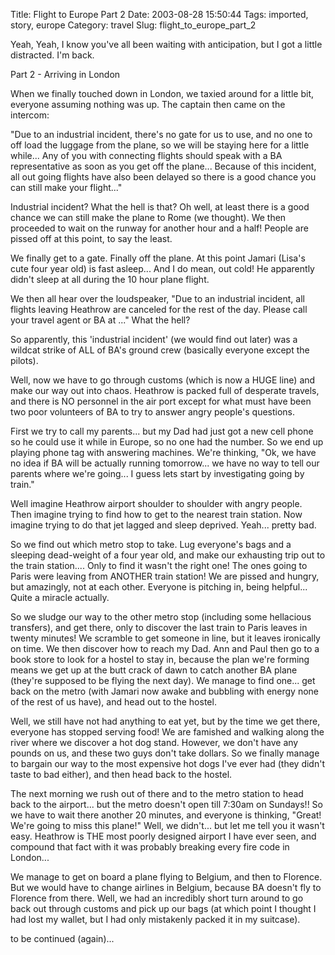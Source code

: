 Title: Flight to Europe Part 2
Date: 2003-08-28 15:50:44
Tags: imported, story, europe
Category: travel
Slug: flight_to_europe_part_2

Yeah, Yeah, I know you've all been waiting with anticipation, but I got a little distracted.  I'm back.

Part 2 - Arriving in London

When we finally touched down in London, we taxied around for a little bit, everyone assuming nothing was up.  The captain then came on the intercom:

"Due to an industrial incident, there's no gate for us to use, and no one to off load the luggage from the plane, so we will be staying here for a little while... Any of you with connecting flights should speak with a BA representative as soon as you get off the plane... Because of this incident, all out going flights have also been delayed so there is a good chance you can still make your flight..."

Industrial incident?  What the hell is that?  Oh well, at least there is a good chance we can still make the plane to Rome (we thought).  We then proceeded to wait on the runway for another hour and a half!  People are pissed off at this point, to say the least.

We finally get to a gate.  Finally off the plane.  At this point Jamari (Lisa's cute four year old) is fast asleep...  And I do mean, out cold!  He apparently didn't sleep at all during the 10 hour plane flight.

We then all hear over the loudspeaker, "Due to an industrial incident, all flights leaving Heathrow are canceled for the rest of the day.  Please call your travel agent or BA at ..."  What the hell?

So apparently, this 'industrial incident' (we would find out later) was a wildcat strike of ALL of BA's ground crew (basically everyone except the pilots).

Well, now we have to go through customs (which is now a HUGE line) and make our way out into chaos.  Heathrow is packed full of desperate travels, and there is NO personnel in the air port except for what must have been two poor volunteers of BA to try to answer angry people's questions.

First we try to call my parents... but my Dad had just got a new cell phone so he could use it while in Europe, so no one had the number.  So we end up playing phone tag with answering machines.  We're thinking, "Ok, we have no idea if BA will be actually running tomorrow... we have no way to tell our parents where we're going... I guess lets start by investigating going by train."

Well imagine Heathrow airport shoulder to shoulder with angry people.  Then imagine trying to find how to get to the nearest train station.  Now imagine trying to do that jet lagged and sleep deprived.  Yeah... pretty bad.

So we find out which metro stop to take.  Lug everyone's bags and a sleeping dead-weight of a four year old, and make our exhausting trip out to the train station.... Only to find it wasn't the right one!  The ones going to Paris were leaving from ANOTHER train station!  We are pissed and hungry, but amazingly, not at each other.  Everyone is pitching in, being helpful...  Quite a miracle actually.

So we sludge our way to the other metro stop (including some hellacious transfers), and get there, only to discover the last train to Paris leaves in twenty minutes!  We scramble to get someone in line, but it leaves ironically on time.  We then discover how to reach my Dad.   Ann and Paul then go to a book store to look for a hostel to stay in, because the plan we're forming means we get up at the butt crack of dawn to catch another BA plane (they're supposed to be flying the next day).  We manage to find one... get back on the metro (with Jamari now awake and bubbling with energy none of the rest of us have), and head out to the hostel.

Well, we still have not had anything to eat yet, but by the time we get there, everyone has stopped serving food!  We are famished and walking along the river where we discover a hot dog stand.  However, we don't have any pounds on us, and these two guys don't take dollars.  So we finally manage to bargain our way to the most expensive hot dogs I've ever had (they didn't taste to bad either), and then head back to the hostel.

The next morning we rush out of there and to the metro station to head back to the airport... but the metro doesn't open till 7:30am on Sundays!! So we have to wait there another 20 minutes, and everyone is thinking, "Great! We're going to miss this plane!"  Well, we didn't... but let me tell you it wasn't easy.  Heathrow is THE most poorly designed airport I have ever seen, and compound that fact with it was probably breaking every fire code in London...

We manage to get on board a plane flying to Belgium, and then to Florence.  But we would have to change airlines in Belgium, because BA doesn't fly to Florence from there.  Well, we had an incredibly short turn around to go back out through customs and pick up our bags (at which point I thought I had lost my wallet, but I had only mistakenly packed it in my suitcase).

to be continued (again)...

